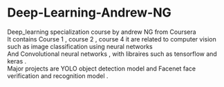 # Deep-Learning-Andrew-NG
Deep_learning specialization course by andrew NG from Coursera \
It contains Course 1 , course 2 , course 4 it are related to computer vision such as image classification using neural networks\
And Convolutional neural networks , with libraires such as tensorflow and keras .\
Major projects are  YOLO object detection model and Facenet face verification and recognition model .
